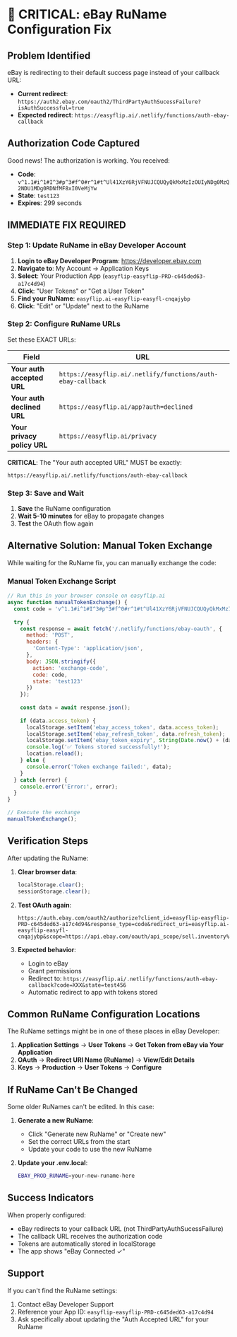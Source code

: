 # 🚨 CRITICAL: eBay RuName Configuration Fix

## Problem Identified
eBay is redirecting to their default success page instead of your callback URL:
- **Current redirect**: `https://auth2.ebay.com/oauth2/ThirdPartyAuthSucessFailure?isAuthSuccessful=true`
- **Expected redirect**: `https://easyflip.ai/.netlify/functions/auth-ebay-callback`

## Authorization Code Captured
Good news! The authorization is working. You received:
- **Code**: `v^1.1#i^1#I^3#p^3#f^0#r^1#t^Ul41XzY6RjVFNUJCQUQyQkMxMzIzOUIyNDg0MzQ2NDU1MDg0RDNfMF8xI0VeMjYw`
- **State**: `test123`
- **Expires**: 299 seconds

## IMMEDIATE FIX REQUIRED

### Step 1: Update RuName in eBay Developer Account

1. **Login to eBay Developer Program**: https://developer.ebay.com
2. **Navigate to**: My Account → Application Keys
3. **Select**: Your Production App (`easyflip-easyflip-PRD-c645ded63-a17c4d94`)
4. **Click**: "User Tokens" or "Get a User Token"
5. **Find your RuName**: `easyflip.ai-easyflip-easyfl-cnqajybp`
6. **Click**: "Edit" or "Update" next to the RuName

### Step 2: Configure RuName URLs

Set these EXACT URLs:

| Field | URL |
|-------|-----|
| **Your auth accepted URL** | `https://easyflip.ai/.netlify/functions/auth-ebay-callback` |
| **Your auth declined URL** | `https://easyflip.ai/app?auth=declined` |
| **Your privacy policy URL** | `https://easyflip.ai/privacy` |

**CRITICAL**: The "Your auth accepted URL" MUST be exactly:
```
https://easyflip.ai/.netlify/functions/auth-ebay-callback
```

### Step 3: Save and Wait

1. **Save** the RuName configuration
2. **Wait 5-10 minutes** for eBay to propagate changes
3. **Test** the OAuth flow again

## Alternative Solution: Manual Token Exchange

While waiting for the RuName fix, you can manually exchange the code:

### Manual Token Exchange Script
```javascript
// Run this in your browser console on easyflip.ai
async function manualTokenExchange() {
  const code = 'v^1.1#i^1#I^3#p^3#f^0#r^1#t^Ul41XzY6RjVFNUJCQUQyQkMxMzIzOUIyNDg0MzQ2NDU1MDg0RDNfMF8xI0VeMjYw';
  
  try {
    const response = await fetch('/.netlify/functions/ebay-oauth', {
      method: 'POST',
      headers: {
        'Content-Type': 'application/json',
      },
      body: JSON.stringify({
        action: 'exchange-code',
        code: code,
        state: 'test123'
      })
    });
    
    const data = await response.json();
    
    if (data.access_token) {
      localStorage.setItem('ebay_access_token', data.access_token);
      localStorage.setItem('ebay_refresh_token', data.refresh_token);
      localStorage.setItem('ebay_token_expiry', String(Date.now() + (data.expires_in * 1000)));
      console.log('✅ Tokens stored successfully!');
      location.reload();
    } else {
      console.error('Token exchange failed:', data);
    }
  } catch (error) {
    console.error('Error:', error);
  }
}

// Execute the exchange
manualTokenExchange();
```

## Verification Steps

After updating the RuName:

1. **Clear browser data**:
   ```javascript
   localStorage.clear();
   sessionStorage.clear();
   ```

2. **Test OAuth again**:
   ```
   https://auth.ebay.com/oauth2/authorize?client_id=easyflip-easyflip-PRD-c645ded63-a17c4d94&response_type=code&redirect_uri=easyflip.ai-easyflip-easyfl-cnqajybp&scope=https://api.ebay.com/oauth/api_scope/sell.inventory%20https://api.ebay.com/oauth/api_scope/sell.account%20https://api.ebay.com/oauth/api_scope/sell.fulfillment%20https://api.ebay.com/oauth/api_scope/commerce.identity.readonly&state=test456&prompt=login
   ```

3. **Expected behavior**:
   - Login to eBay
   - Grant permissions
   - Redirect to: `https://easyflip.ai/.netlify/functions/auth-ebay-callback?code=XXX&state=test456`
   - Automatic redirect to app with tokens stored

## Common RuName Configuration Locations

The RuName settings might be in one of these places in eBay Developer:

1. **Application Settings** → **User Tokens** → **Get Token from eBay via Your Application**
2. **OAuth** → **Redirect URI Name (RuName)** → **View/Edit Details**
3. **Keys** → **Production** → **User Tokens** → **Configure**

## If RuName Can't Be Changed

Some older RuNames can't be edited. In this case:

1. **Generate a new RuName**:
   - Click "Generate new RuName" or "Create new"
   - Set the correct URLs from the start
   - Update your code to use the new RuName

2. **Update your .env.local**:
   ```bash
   EBAY_PROD_RUNAME=your-new-runame-here
   ```

## Success Indicators

When properly configured:
- eBay redirects to your callback URL (not ThirdPartyAuthSucessFailure)
- The callback URL receives the authorization code
- Tokens are automatically stored in localStorage
- The app shows "eBay Connected ✓"

## Support

If you can't find the RuName settings:
1. Contact eBay Developer Support
2. Reference your App ID: `easyflip-easyflip-PRD-c645ded63-a17c4d94`
3. Ask specifically about updating the "Auth Accepted URL" for your RuName